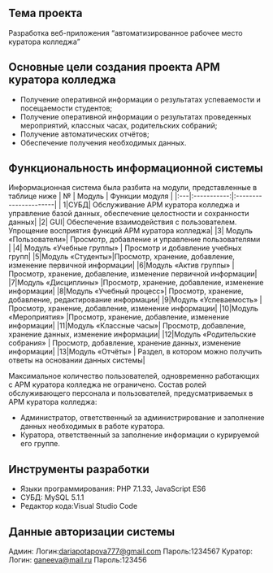 ## Тема проекта
 Разработка веб-приложения “автоматизированное рабочее место куратора колледжа”
## Основные цели создания проекта АРМ куратора колледжа
+ Получение оперативной информации о результатах успеваемости и посещаемости студентов;
+ Получение оперативной информации о результатах проведенных мероприятий, классных часах, родительских собраний;
+ Получение автоматических отчётов;
+ Обеспечение получения необходимых данных.

## Функциональность информационной системы
Информационная система была разбита на модули, представленные в таблице ниже
| № | Модуль | Функции модуля |
|:---|:-----------:|:----------------------|
| 1|СУБД| Обслуживание АРМ куратора колледжа и управление базой данных, обеспечение целостности и сохранности данных|
|2| GUI| Обеспечение взаимодействия с пользователем. Упрощение восприятия функций АРМ куратора колледжа|
|3| Модуль «Пользователи»| Просмотр, добавление и управление пользователями |
|4|  Модуль «Учебные группы» |	Просмотр и добавление учебных групп|
|5|Модуль «Студенты»|Просмотр, хранение, добавление, изменение первичной информации|
|6|Модуль «Актив группы»	|Просмотр, хранение, добавление, изменение первичной информации|
|7|Модуль «Дисциплины»	|Просмотр, хранение, добавление, изменение информации|
|8|Модуль «Учебный процесс»| Просмотр, хранение, добавление, редактирование информации|
|9|Модуль «Успеваемость»	|Просмотр, хранение, добавление, изменение информации|
|10|Модуль «Мероприятия»	|Просмотр, хранение, добавление, изменение информации|
|11|Модуль «Классные часы»| Просмотр, добавление, хранение данных, изменение информации|
|12|Модуль «Родительские собрания» | Просмотр, добавление, хранение данных, изменение информации|
|13|Модуль «Отчёты» | Раздел, в котором можно получить ответы на основании данных системы|


Максимальное количество пользователей, одновременно работающих с АРМ куратора колледжа не ограничено. 
Состав ролей обслуживающего персонала и пользователей, предусматриваемых в АРМ куратора колледжа:
+ Администратор, ответственный за администрирование и заполнение данных необходимых в работе куратора.
+ Куратора, ответственный за заполнение информации о курируемой его группе.

## Инструменты разработки
* Языки программирования: PHP 7.1.33, JavaScript ES6
* СУБД: MySQL 5.1.1
* Редактор кода:Visual Studio Code	


## Данные авторизации системы
Админ: 
Логин:dariapotapova777@gmail.com
Пароль:1234567
Куратор:
Логин: ganeeva@mail.ru
Пароль:123456






 





 
